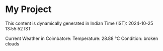 # My Project

This content is dynamically generated in Indian Time (IST): 2024-10-25 13:55:52 IST


Current Weather in Coimbatore:
Temperature: 28.88 °C
Condition: broken clouds
